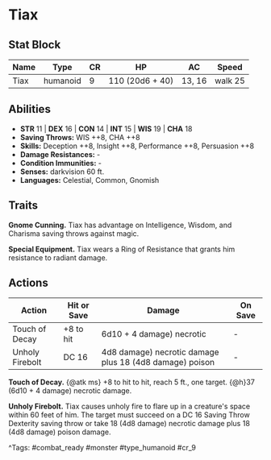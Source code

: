 # Tiax

## Stat Block

| Name | Type | CR | HP | AC | Speed |
|------|------|----|----|----|-------|
| Tiax | humanoid | 9 | 110 (20d6 + 40) | 13, 16 | walk 25 |

## Abilities

- **STR** 11 | **DEX** 16 | **CON** 14 | **INT** 15 | **WIS** 19 | **CHA** 18
- **Saving Throws:** WIS ++8, CHA ++8  
- **Skills:** Deception ++8, Insight ++8, Performance ++8, Persuasion ++8  
- **Damage Resistances:** -  
- **Condition Immunities:** -  
- **Senses:** darkvision 60 ft.  
- **Languages:** Celestial, Common, Gnomish

## Traits

**Gnome Cunning.** Tiax has advantage on Intelligence, Wisdom, and Charisma saving throws against magic.

**Special Equipment.** Tiax wears a Ring of Resistance that grants him resistance to radiant damage.


## Actions

| Action | Hit or Save | Damage | On Save |
|--------|--------------|--------|----------|
| Touch of Decay | +8 to hit | 6d10 + 4 damage) necrotic | - |
| Unholy Firebolt | DC 16 | 4d8 damage) necrotic damage plus 18 (4d8 damage) poison | - |

**Touch of Decay.** {@atk ms} +8 to hit to hit, reach 5 ft., one target. {@h}37 (6d10 + 4 damage) necrotic damage.

**Unholy Firebolt.** Tiax causes unholy fire to flare up in a creature's space within 60 feet of him. The target must succeed on a DC 16 Saving Throw Dexterity saving throw or take 18 (4d8 damage) necrotic damage plus 18 (4d8 damage) poison damage.


^Tags: #combat_ready #monster #type_humanoid #cr_9